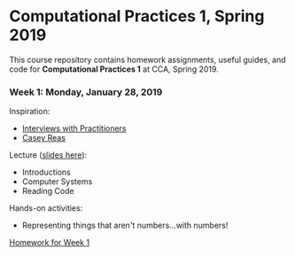 # Computational Practices 1, Spring 2019

This course repository contains homework assignments, useful guides, and code for **Computational Practices 1** at CCA, Spring 2019.

### Week 1: Monday, January 28, 2019

Inspiration:
- [Interviews with Practitioners](https://www.youtube.com/watch?v=eBV14-3LT-g)
- [Casey Reas](https://www.youtube.com/watch?v=_8DMEHxOLQE)

Lecture ([slides here](intro.pdf)):
- Introductions
- Computer Systems
- Reading Code

Hands-on activities:
- Representing things that aren't numbers...with numbers!

[Homework for Week 1](hw/week1.md)
